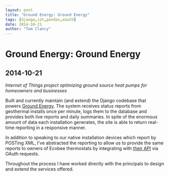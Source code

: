 ```yaml
---
layout: post
title: "Ground Energy: Ground Energy"
tags: [django,iot,pandas,oauth]
date: 2014-10-21
author: "Tom Clancy"
---
```


# Ground Energy: Ground Energy

## 2014-10-21

_Internet of Things project optimizing ground source heat pumps for homeowners and businesses_

<p>Built and currently maintain (and extend) the Django codebase that powers&nbsp;<a href="http://groundenergysupport.com/">Ground Energy</a>. The system receives status reports from geothermal installs once per minute, logs them to the database and provides both live reports and daily summaries. In spite of the enormous amount of data each installation generates, the site is able to return real-time reporting in a responsive manner.</p>
<p>In addition to speaking to our native installation devices which report by POSTing XML, I've abstracted the reporting to allow us to provide the same reports to owners of Ecobee thermostats by integrating with&nbsp;<a href="http://www.ecobee.com/solutions/api/">their API</a>&nbsp;via OAuth requests.</p>
<p>Throughout the process I have worked directly with the principals to design and extend the services offered.</p>
